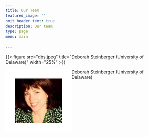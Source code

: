 ```yaml
---
title: Our Team
featured_image: ''
omit_header_text: true
description: Our team
type: page
menu: main

---
```


{{< figure src="dbs.jpeg" title="Deborah Steinberger (University of Delaware)" width="25%" >}}

<html>
<img style="border:30px solid white;" src="dbs.jpeg" alt="" width="30%" align="left" /> Deborah Steinberger (University of Delaware)
</html>